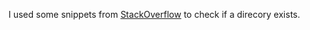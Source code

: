 I used some snippets from [StackOverflow](https://stackoverflow.com/questions/8933237/how-to-find-if-directory-exists-in-python) to check if a direcory exists.
